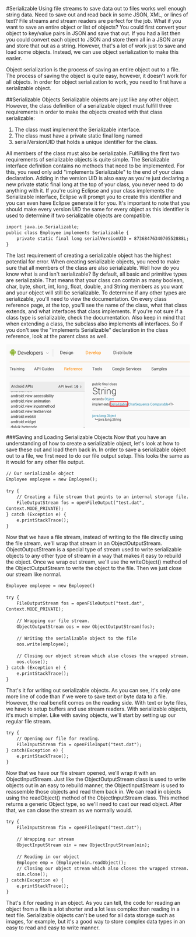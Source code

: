 #Serializable
Using file streams to save data out to files works well enough string data. Need to save out and read back in some JSON, XML, or lines of text? File streams and stream readers are perfect for the job. What if you want to save an entire object or list of objects? You could first convert your object to key/value pairs in JSON and save that out. If you had a list then you could convert each object to JSON and store them all in a JSON array and store that out as a string. However, that's a lot of work just to save and load some objects. Instead, we can use object serialization to make this easier.

Object serialization is the process of saving an entire object out to a file. The process of saving the object is quite easy, however, it doesn't work for all objects. In order for object serialization to work, you need to first have a serializable object.

##Serializable Objects
Serializable objects are just like any other object. However, the class definition of a serializable object must fulfill three requirements in order to make the objects created with that class serializable:

1. The class must implement the Serializable interface.
2. The class must have a private static final long named
3. serialVersionUID that holds a unique identifier for the class.

All members of the class must also be serializable.
Fulfilling the first two requirements of serializable objects is quite simple. The Serializable interface definition contains no methods that need to be implemented. For this, you need only add "implements Serializable" to the end of your class declaration. Adding in the version UID is also easy as you're just declaring a new private static final long at the top of your class, you never need to do anything with it. If you're using Eclipse and your class implements the Serializable interface, Eclipse will prompt you to create this identifier and you can even have Eclipse generate it for you. It's important to note that you should make every version UID the same for every object as this identifier is used to determine if two serializable objects are compatible.

```
import java.io.Serializable;
public class Employee implements Serializable {
	private static final long serialVersionUID = 8736847634070552888L;
}
```

The last requirement of creating a serializable object has the highest potential for error. When creating serializable objects, you need to make sure that all members of the class are also serializable. Well how do you know what is and isn't serializable? By default, all basic and primitive types are serializable. That means that your class can contain as many boolean, char, byte, short, int, long, float, double, and String members as you want and your object will still be serializable. To determine if any other types are serializable, you'll need to view the documentation. On every class reference page, at the top, you'll see the name of the class, what that class extends, and what interfaces that class implements. If you're not sure if a class type is serializable, check the documentation. Also keep in mind that when extending a class, the subclass also implements all interfaces. So if you don't see the "implements Serializable" declaration in the class reference, look at the parent class as well.

![](serializable.png)

###Saving and Loading Serializable Objects
Now that you have an understanding of how to create a serializable object, let's look at how to save these out and load them back in. In order to save a serializable object out to a file, we first need to do our file output setup. This looks the same as it would for any other file output.

```
// Our serializable object
Employee employee = new Employee();
	
try {
	// Creating a file stream that points to an internal storage file.
	FileOutputStream fos = openFileOutput("test.dat", Context.MODE_PRIVATE);
} catch (Exception e) {
	e.printStackTrace();
}
```

Now that we have a file stream, instead of writing to the file directly using the file stream, we'll wrap that stream in an ObjectOutputStream. ObjectOutputStream is a special type of stream used to write serializable objects to any other type of stream in a way that makes it easy to rebuild the object. Once we wrap out stream, we'll use the writeObject() method of the ObjectOutputStream to write the object to the file. Then we just close our stream like normal.

```
Employee employee = new Employee()
	
try {
	FileOutputStream fos = openFileOutput("test.dat", Context.MODE_PRIVATE);
	
	// Wrapping our file stream.
	ObjectOutputStream oos = new ObjectOutputStream(fos);
	
	// Writing the serializable object to the file
	oos.write(employee);
	
	// Closing our object stream which also closes the wrapped stream.
	oos.close();
} catch (Exception e) {
	e.printStackTrace();
}
```

That's it for writing out serializable objects. As you can see, it's only one more line of code than if we were to save text or byte data to a file. However, the real benefit comes on the reading side. With text or byte files, we have to setup buffers and use stream readers. With serializable objects, it's much simpler. Like with saving objects, we'll start by setting up our regular file stream.

```
try {
	// Opening our file for reading.
	FileInputStream fin = openFileInput("test.dat");
} catch(Exception e) {
	e.printStackTrace();
}
```

Now that we have our file stream opened, we'll wrap it with an ObjectInputStream. Just like the ObjectOutputStream class is used to write objects out in an easy to rebuild manner, the ObjectInputStream is used to reassemble those objects and read them back in. We can read in objects using the readObject() method of the ObjectInputStream class. This method returns a generic Object type, so we'll need to cast our read object. After that, we can close the stream as we normally would.

```
try {
	FileInputStream fin = openFileInput("test.dat");
	
	// Wrapping our stream
	ObjectInputStream oin = new ObjectInputStream(oin);
	
	// Reading in our object
	Employee emp = (Employee)oin.readObject();
	// Closing our object stream which also closes the wrapped stream.
	oin.close();
} catch(Exception e) {
	e.printStackTrace();
}
```

That's it for reading in an object. As you can tell, the code for reading an object from a file is a lot shorter and a lot less complex than reading in a text file. Serializable objects can't be used for all data storage such as images, for example, but it's a good way to store complex data types in an easy to read and easy to write manner.

